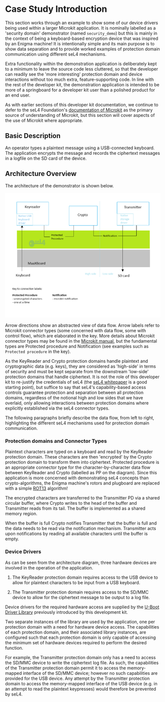 # Case Study Introduction

This section works through an example to show some of our device drivers being used within a larger Microkit application. It is nominally labelled as a 'security domain' demonstrator (named `security_demo`) but this is mainly in the context of being a keyboard-based encryption device that was inspired by an Enigma machine! It is intentionally simple and its main purpose is to show data separation and to provide worked examples of protection domain communication using different seL4 mechanisms.

Extra functionality within the demonstration application is deliberately kept to a minimum to leave the source code less cluttered, so that the developer can readily see the 'more interesting' protection domain and device interactions without too much extra, feature-supporting code. In line with the rest of the developer kit, the demonstration application is intended to be more of a springboard for a developer kit user than a polished product for an end user.

As with earlier sections of this developer kit documentation, we continue to defer to the seL4 Foundation's [documentation of Microkit](https://docs.sel4.systems/projects/microkit/) as the primary source of understanding of Microkit, but this section will cover aspects of the use of Microkit where appropriate.

## Basic Description

An operator types a plaintext message using a USB-connected keyboard. The application encrypts the message and records the ciphertext messages in a logfile on the SD card of the device.

## Architecture Overview

The architecture of the demonstrator is shown below.

![Demonstrator architecture](figures/encrypter_arch.png)

Arrow directions show an abstracted view of data flow. Arrow labels refer to Microkit connector types (some concerned with data flow, some with control flow), which are elaborated in the key. More details about Microkit connector types may be found in the [Microkit manual](https://github.com/seL4/microkit/blob/main/docs/manual.md), but the fundamental types are Protected procedure and Notification (see examples such as `Protected procedure` in the key).

As the KeyReader and Crypto protection domains handle plaintext and cryptographic data (e.g. keys), they are considered as 'high-side' in terms of security and must be kept separate from the downstream 'low-side' protection domains that handle ciphertext. It is not the role of this developer kit to re-justify the credentials of seL4 (the [seL4 whitepaper](https://sel4.systems/About/seL4-whitepaper.pdf) is a good starting point), but suffice to say that seL4's capability-based access controls guarantee protection and separation between all protection domains, regardless of the notional high and low sides that we have overlaid, only allowing interactions between protection domains where explicitly established via the seL4 connector types.

The following paragraphs briefly describe the data flow, from left to right, highlighting the different seL4 mechanisms used for protection domain communication.

### Protection domains and Connector Types

Plaintext characters are typed on a keyboard and read by the KeyReader protection domain. These characters are then 'encrypted' by the Crypto protection domain to transform them into ciphertext. Protected procedure is an appropriate connector type for the character-by-character data flow between KeyReader and Crypto (labelled as PP on the diagram). Since this application is more concerned with demonstrating seL4 concepts than crypto-algorithms, the Enigma machine's rotors and plugboard are replaced with a simple [ROT13](https://en.wikipedia.org/wiki/ROT13) algorithm!

The encrypted characters are transferred to the Transmitter PD via a shared circular buffer, where Crypto writes to the head of the buffer and Transmitter reads from its tail. The buffer is implemented as a shared memory region.

When the buffer is full Crypto notifies Transmitter that the buffer is full and the data needs to be read via the notification mechanism. Transmitter acts upon notifications by reading all available characters until the buffer is empty.

### Device Drivers

As can be seen from the architecture diagram, three hardware devices are involved in the operation of the application.

1. The KeyReader protection domain requires access to the USB device to allow for plaintext characters to be input from a USB keyboard.

2. The Transmitter protection domain requires access to the SD/MMC device to allow for the ciphertext message to be output to a log file.

Device drivers for the required hardware access are supplied by the [U-Boot Driver Library](uboot_driver_library.md) previously introduced by this development kit.

Two separate instances of the library are used by the application, one per protection domain with a need for hardware device access. The capabilities of each protection domain, and their associated library instances, are configured such that each protection domain is only capable of accessing the minimum set of hardware devices required to perform the desired function.

For example, the Transmitter protection domain only has a need to access the SD/MMC device to write the ciphertext log file. As such, the capabilities of the Transmitter protection domain permit it to access the memory-mapped interface of the SD/MMC device; however no such capabilities are provided for the USB device. Any attempt by the Transmitter protection domain to access the memory-mapped interface of the USB device (e.g. in an attempt to read the plaintext keypresses) would therefore be prevented by seL4.
